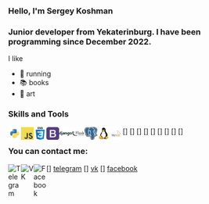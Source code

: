### Hello, I'm Sergey Koshman

### Junior developer from Yekaterinburg. I have been programming since December 2022.

I like
- :running: running
- :books: books
- :art: art



### Skills and Tools
[<img align="left" alt="Python" width="26px" src="https://raw.githubusercontent.com/github/explore/80688e429a7d4ef2fca1e82350fe8e3517d3494d/topics/python/python.png" />] 
[<img align="left" alt="JavaScript" width="26px" src="https://raw.githubusercontent.com/github/explore/80688e429a7d4ef2fca1e82350fe8e3517d3494d/topics/javascript/javascript.png" />] 
[<img align="left" alt="CSS3" width="26px" src="https://raw.githubusercontent.com/github/explore/80688e429a7d4ef2fca1e82350fe8e3517d3494d/topics/css/css.png" />] 
[<img align="left" alt="Bootstrap" width="26px" src="https://raw.githubusercontent.com/github/explore/80688e429a7d4ef2fca1e82350fe8e3517d3494d/topics/bootstrap/bootstrap.png" />] 
[<img align="left" alt="Django" width="26px" src="https://raw.githubusercontent.com/github/explore/7456fdff59816d37ef383a6c8f32a26ff7332db2/topics/django/django.png" />] 
[<img align="left" alt="Flask" width="26px" src="https://raw.githubusercontent.com/github/explore/80688e429a7d4ef2fca1e82350fe8e3517d3494d/topics/flask/flask.png" />] 
[<img align="left" alt="PostgreSQL" width="26px" src="https://raw.githubusercontent.com/github/explore/80688e429a7d4ef2fca1e82350fe8e3517d3494d/topics/postgresql/postgresql.png" />] 
[<img align="left" alt="Linux" width="26px" src="https://raw.githubusercontent.com/github/explore/80688e429a7d4ef2fca1e82350fe8e3517d3494d/topics/linux/linux.png" />] 
[<img align="left" alt="MySQL" width="26px" src="https://raw.githubusercontent.com/github/explore/80688e429a7d4ef2fca1e82350fe8e3517d3494d/topics/mysql/mysql.png" />] 
### You can contact me:

[<img align="left" alt="Telegram" width="26px" src="https://cdn-icons-png.flaticon.com/128/2111/2111646.png" />] [telegram]
[<img align="left" alt="VK" width="26px" src="https://cdn-icons-png.flaticon.com/128/5968/5968835.png" />] [vk]
[<img align="left" alt="Facebook" width="26px" src="https://cdn-icons-png.flaticon.com/128/733/733547.png" />] [facebook]

[telegram]: https://t.me/unex322
[vk]: https://vk.com/id88177986
[facebook]: https://www.facebook.com/profile.php?id=100090766280374


